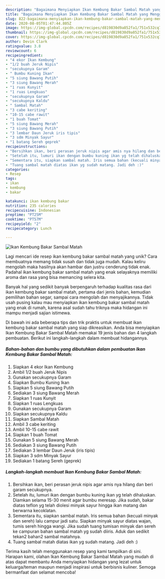 ```yaml
---
description: "Bagaimana Menyiapkan Ikan Kembung Bakar Sambal Matah yang Menggugah Selera"
title: "Bagaimana Menyiapkan Ikan Kembung Bakar Sambal Matah yang Menggugah Selera"
slug: 822-bagaimana-menyiapkan-ikan-kembung-bakar-sambal-matah-yang-menggugah-selera
date: 2020-08-05T01:47:44.805Z
image: https://img-global.cpcdn.com/recipes/d819830d9a852fa1/751x532cq70/ikan-kembung-bakar-sambal-matah-foto-resep-utama.jpg
thumbnail: https://img-global.cpcdn.com/recipes/d819830d9a852fa1/751x532cq70/ikan-kembung-bakar-sambal-matah-foto-resep-utama.jpg
cover: https://img-global.cpcdn.com/recipes/d819830d9a852fa1/751x532cq70/ikan-kembung-bakar-sambal-matah-foto-resep-utama.jpg
author: Devin Clark
ratingvalue: 3.8
reviewcount: 6
recipeingredient:
- "4 ekor Ikan Kembung"
- "1/2 buah Jeruk Nipis"
- "secukupnya Garam"
- " Bumbu Kuning Ikan"
- "5 siung Bawang Putih"
- "3 siung Bawang Merah"
- "1 ruas Kunyit"
- "1 ruas Lengkuas"
- "secukupnya Garam"
- "secukupnya Kaldu"
- " Sambal Matah"
- "3 cabe keriting"
- "10-15 cabe rawit"
- "1 buah Tomat"
- "5 siung Bawang Merah"
- "3 siung Bawang Putih"
- "3 lembar Daun Jeruk iris tipis"
- "3 sdm Minyak Sayur"
- "1 batang Sereh geprek"
recipeinstructions:
- "Bersihkan ikan, beri perasan jeruk nipis agar amis nya hilang dan beri garam secukupnya."
- "Setelah itu, lumuri ikan dengan bumbu kuning ikan yg telah dihaluskan. Diamkan selama 15-30 menit agar bumbu meresap. Jika sudah, bakar diatas teflon yg telah diolesi minyak sayur hingga ikan matang dan berwarna kecoklatan."
- "Sementara itu, siapkan sambal matah. Iris semua bahan (kecuali minyak dan sereh) lalu campur jadi satu. Siapkan minyak sayur diatas wajan, tumis sereh hingga wangi. Jika sudah tuang tumisan minyak dan sereh ke campuran bahan sambal matah yg sudah diiris. Aduk dan sedikit tekan2 bahan2 sambal matahnya."
- "Tuang sambal matah diatas ikan yg sudah matang. Jadi deh :)"
categories:
- Resep
tags:
- ikan
- kembung
- bakar

katakunci: ikan kembung bakar 
nutrition: 235 calories
recipecuisine: Indonesian
preptime: "PT25M"
cooktime: "PT57M"
recipeyield: "2"
recipecategory: Lunch

---
```



![Ikan Kembung Bakar Sambal Matah](https://img-global.cpcdn.com/recipes/d819830d9a852fa1/751x532cq70/ikan-kembung-bakar-sambal-matah-foto-resep-utama.jpg)

Lagi mencari ide resep ikan kembung bakar sambal matah yang unik? Cara membuatnya memang tidak susah dan tidak juga mudah. Kalau keliru mengolah maka hasilnya akan hambar dan justru cenderung tidak enak. Padahal ikan kembung bakar sambal matah yang enak selayaknya memiliki aroma dan rasa yang bisa memancing selera kita.

Banyak hal yang sedikit banyak berpengaruh terhadap kualitas rasa dari ikan kembung bakar sambal matah, pertama dari jenis bahan, kemudian pemilihan bahan segar, sampai cara mengolah dan menyajikannya. Tidak usah pusing kalau mau menyiapkan ikan kembung bakar sambal matah yang enak di rumah, karena asal sudah tahu triknya maka hidangan ini mampu menjadi sajian istimewa.




Di bawah ini ada beberapa tips dan trik praktis untuk membuat ikan kembung bakar sambal matah yang siap dikreasikan. Anda bisa menyiapkan Ikan Kembung Bakar Sambal Matah memakai 19 jenis bahan dan 4 langkah pembuatan. Berikut ini langkah-langkah dalam membuat hidangannya.

<!--inarticleads1-->

##### Bahan-bahan dan bumbu yang dibutuhkan dalam pembuatan Ikan Kembung Bakar Sambal Matah:

1. Siapkan 4 ekor Ikan Kembung
1. Ambil 1/2 buah Jeruk Nipis
1. Gunakan secukupnya Garam
1. Siapkan  Bumbu Kuning Ikan
1. Siapkan 5 siung Bawang Putih
1. Sediakan 3 siung Bawang Merah
1. Siapkan 1 ruas Kunyit
1. Siapkan 1 ruas Lengkuas
1. Gunakan secukupnya Garam
1. Siapkan secukupnya Kaldu
1. Siapkan  Sambal Matah
1. Ambil 3 cabe keriting
1. Ambil 10-15 cabe rawit
1. Siapkan 1 buah Tomat
1. Gunakan 5 siung Bawang Merah
1. Sediakan 3 siung Bawang Putih
1. Sediakan 3 lembar Daun Jeruk (iris tipis)
1. Siapkan 3 sdm Minyak Sayur
1. Sediakan 1 batang Sereh (geprek)




<!--inarticleads2-->

##### Langkah-langkah membuat Ikan Kembung Bakar Sambal Matah:

1. Bersihkan ikan, beri perasan jeruk nipis agar amis nya hilang dan beri garam secukupnya.
1. Setelah itu, lumuri ikan dengan bumbu kuning ikan yg telah dihaluskan. Diamkan selama 15-30 menit agar bumbu meresap. Jika sudah, bakar diatas teflon yg telah diolesi minyak sayur hingga ikan matang dan berwarna kecoklatan.
1. Sementara itu, siapkan sambal matah. Iris semua bahan (kecuali minyak dan sereh) lalu campur jadi satu. Siapkan minyak sayur diatas wajan, tumis sereh hingga wangi. Jika sudah tuang tumisan minyak dan sereh ke campuran bahan sambal matah yg sudah diiris. Aduk dan sedikit tekan2 bahan2 sambal matahnya.
1. Tuang sambal matah diatas ikan yg sudah matang. Jadi deh :)




Terima kasih telah menggunakan resep yang kami tampilkan di sini. Harapan kami, olahan Ikan Kembung Bakar Sambal Matah yang mudah di atas dapat membantu Anda menyiapkan hidangan yang lezat untuk keluarga/teman maupun menjadi inspirasi untuk berbisnis kuliner. Semoga bermanfaat dan selamat mencoba!
